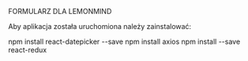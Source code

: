 FORMULARZ DLA LEMONMIND

Aby aplikacja została uruchomiona należy zainstalować:

npm install react-datepicker --save
npm install axios
npm install --save react-redux
